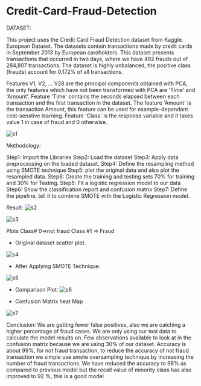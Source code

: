 # Credit-Card-Fraud-Detection


DATASET:

This project uses the Credit Card Fraud Detection dataset from Kaggle.
European Dataset. The datasets contain transactions made by credit cards in September 2013 by European cardholders. This dataset presents transactions that occurred in two days, where we have 492 frauds out of 284,807 transactions. The dataset is highly unbalanced, the positive class (frauds) account for 0.172% of all transactions.

Features V1, V2, … V28 are the principal components obtained with PCA, the only features which have not been transformed with PCA are 'Time' and 'Amount'. Feature 'Time' contains the seconds elapsed between each transaction and the first transaction in the dataset. The feature 'Amount' is the transaction Amount, this feature can be used for example-dependant cost-senstive learning. Feature 'Class' is the response variable and it takes value 1 in case of fraud and 0 otherwise.

![s1](https://user-images.githubusercontent.com/77055389/141066963-157fb724-25f1-4bdf-b74f-cc89a5731a4a.PNG)

Methodology:

Step1: Import the Libraries
Step2: Load the dataset
Step3: Apply data preprocessing on the loaded dataset.
Step4: Define the resampling method using SMOTE technique
Step5: plot the original data and also plot the resampled data.
Step6: Create the training and testing sets 70% for training and 30% for Testing.
Step5: Fit a logistic regression model to our data
Step6: Show the classification report and confusion matrix
Step7: Define the pipeline, tell it to combine SMOTE with the Logistic Regression model.


Result:
![s2](https://user-images.githubusercontent.com/77055389/141067325-ea68bd43-cdb4-4c5f-85bb-9e3b5991f06e.PNG)

![s3](https://user-images.githubusercontent.com/77055389/141067351-a4279fe5-014a-4c55-90e0-b122b9117f55.PNG)

Plots
Class# 0=>not fraud
Class #1 => Fraud

-	Original dataset scatter plot.

![s4](https://user-images.githubusercontent.com/77055389/141067371-22dcd1c0-ebc0-45fd-b22d-0f4c1c931eee.PNG)

-	After Applying SMOTE Technique:

![s5](https://user-images.githubusercontent.com/77055389/141067400-94cfac51-66a8-4ac5-918f-2157ef0b5ca0.PNG)

-	Comparison Plot: 
![s6](https://user-images.githubusercontent.com/77055389/141067980-a3cc71e7-4329-4df7-8e7d-58f939059948.PNG)


-	Confusion Matrix heat Map

![s7](https://user-images.githubusercontent.com/77055389/141067428-86243fc9-c1d8-4f29-ab00-df93cd094484.PNG)

Conclusion:
We are getting fewer false positives, also we are catching a higher percentage of fraud cases. We are only using our test data to calculate the model results on. Few observations available to look at in the confusion matrix because we are using 30% of our dataset. Accuracy is about 99%, for not fraud transaction, to reduce the accuracy of not fraud transaction we simple use smote oversampling technique.by increasing the number of fraud transactions. We have reduced the accuracy to 98% as compared to previous model but the recall value of minority class has also improved to 92 %, this is a good model
